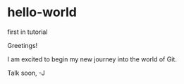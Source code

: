 # hello-world
first in tutorial

Greetings!

I am excited to begin my new journey into the world of Git.

Talk soon,
-J
